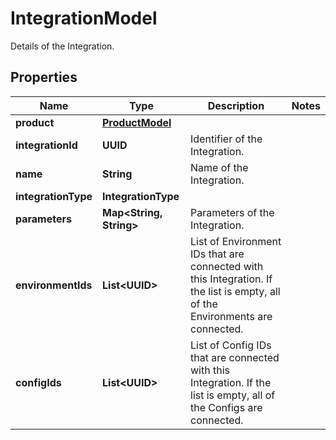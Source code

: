 

# IntegrationModel

Details of the Integration.

## Properties

| Name | Type | Description | Notes |
|------------ | ------------- | ------------- | -------------|
|**product** | [**ProductModel**](ProductModel.md) |  |  |
|**integrationId** | **UUID** | Identifier of the Integration. |  |
|**name** | **String** | Name of the Integration. |  |
|**integrationType** | **IntegrationType** |  |  |
|**parameters** | **Map&lt;String, String&gt;** | Parameters of the Integration. |  |
|**environmentIds** | **List&lt;UUID&gt;** | List of Environment IDs that are connected with this Integration. If the list is empty, all of the Environments are connected. |  |
|**configIds** | **List&lt;UUID&gt;** | List of Config IDs that are connected with this Integration. If the list is empty, all of the Configs are connected. |  |



